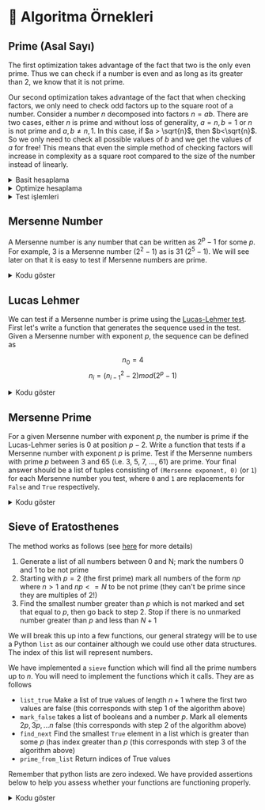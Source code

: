 # 🔢 Algoritma Örnekleri

## Prime (Asal Sayı)

The first optimization takes advantage of the fact that two is the only even prime. Thus we can check if a number is even and as long as its greater than 2, we know that it is not prime.

Our second optimization takes advantage of the fact that when checking factors, we only need to check odd factors up to the square root of a number. Consider a number $n$ decomposed into factors $n=ab$. There are two cases, either $n$ is prime and without loss of generality, $a=n, b=1$ or $n$ is not prime and $a,b \neq n,1$. In this case, if $a > \sqrt{n}$, then $b<\sqrt{n}$. So we only need to check all possible values of $b$ and we get the values of $a$ for free! This means that even the simple method of checking factors will increase in complexity as a square root compared to the size of the number instead of linearly.

<details>
<summary>Basit hesaplama</summary>

```python
def is_prime(number):
    if number < 2:
        return False

    for i in range(2, number):
        if number % i == 0:
            return False

    return True
```

</details>

<details>
<summary>Optimize hesaplama</summary>

```python

import math
def is_prime_fast(number):
    if number < 2:
        return False

    root = round(math.sqrt(number))
    for i in range(2, root + 1):
        if number % i == 0:
            return False

    return True
```

</details>

<details>
<summary>Test işlemleri</summary>

```python
# Doğruluğu test etme
for n in range(10000):
    assert is_prime(n) == is_prime_fast(n)

# Hız testleri
# %%timeit ile hesaplanmıştır (jupyter notebook)
is_prime(67867967) # 4.85 s ± 94.8 ms per loop (mean ± std. dev. of 7 runs, 1 loop each)
is_prime_fast(67867967) # 578 µs ± 12.4 µs per loop (mean ± std. dev. of 7 runs, 1000 loops each)
```

</details>

## Mersenne Number

A Mersenne number is any number that can be written as $2^p - 1$ for some $p$. For example, 3 is a Mersenne number ($2^2 - 1$) as is 31 ($2^5 - 1$). We will see later on that it is easy to test if Mersenne numbers are prime.

<details>
<summary>Kodu göster</summary>

```python
def mersenne_number(p):
    return 2 ** p - 1

def is_prime(number):
    if number < 2:
        return False

    for i in range(2, number):
        if number % i == 0:
            return False

    return True

def get_primes(n_start, n_end):
    return [x for x in range(n_start, n_end + 1) if is_prime(x)]

mersennes = [mersenne_number(x) for x in get_primes(3, 65)]
```

</details>

## Lucas Lehmer

We can test if a Mersenne number is prime using the [Lucas-Lehmer test](https://en.wikipedia.org/wiki/Lucas%E2%80%93Lehmer_primality_test). First let's write a function that generates the sequence used in the test. Given a Mersenne number with exponent $p$, the sequence can be defined as

$$ n_0 = 4 $$
$$ n_i = (n_{i-1}^2 - 2) mod (2^p - 1) $$

<details>
<summary>Kodu göster</summary>

```python
def lucas_lehmer(p):
    n = [4]

    limit = p - 2
    mersenne = mersenne_number(p)

    for i in range(1, limit + 1):
        n.append((n[i - 1] ** 2 - 2) % mersenne)


    return n

ll_result = lucas_lehmer(17)
```

</details>

## Mersenne Prime

For a given Mersenne number with exponent $p$, the number is prime if the Lucas-Lehmer series is 0 at position $p-2$. Write a function that tests if a Mersenne number with exponent $p$ is prime. Test if the Mersenne numbers with prime $p$ between 3 and 65 (i.e. 3, 5, 7, ..., 61) are prime. Your final answer should be a list of tuples consisting of `(Mersenne exponent, 0)` (or `1`) for each Mersenne number you test, where `0` and `1` are replacements for `False` and `True` respectively.

<details>
<summary>Kodu göster</summary>

```python
def ll_prime(p):
    ll = lucas_lehmer(p)
    return not bool(ll[-1])

mersenne_primes = [(x, int(ll_prime(x))) for x in get_primes(3, 65)]
```

</details>

## Sieve of Eratosthenes

The method works as follows (see [here](https://en.wikipedia.org/wiki/Sieve_of_Eratosthenes) for more details)

1. Generate a list of all numbers between 0 and N; mark the numbers 0 and 1 to be not prime
2. Starting with $p=2$ (the first prime) mark all numbers of the form $np$ where $n>1$ and $np <= N$ to be not prime (they can't be prime since they are multiples of 2!)
3. Find the smallest number greater than $p$ which is not marked and set that equal to $p$, then go back to step 2. Stop if there is no unmarked number greater than $p$ and less than $N+1$

We will break this up into a few functions, our general strategy will be to use a Python `list` as our container although we could use other data structures. The index of this list will represent numbers.

We have implemented a `sieve` function which will find all the prime numbers up to $n$. You will need to implement the functions which it calls. They are as follows

- `list_true` Make a list of true values of length $n+1$ where the first two values are false (this corresponds with step 1 of the algorithm above)
- `mark_false` takes a list of booleans and a number $p$. Mark all elements $2p,3p,...n$ false (this corresponds with step 2 of the algorithm above)
- `find_next` Find the smallest `True` element in a list which is greater than some $p$ (has index greater than $p$ (this corresponds with step 3 of the algorithm above)
- `prime_from_list` Return indices of True values

Remember that python lists are zero indexed. We have provided assertions below to help you assess whether your functions are functioning properly.

<details>
<summary>Kodu göster</summary>

```python
def list_true(n):
    return [False] * (2) + [True] * (n - 1)

# Test
# assert len(list_true(20)) == 21
# assert list_true(20)[0] is False
# assert list_true(20)[1] is False

def mark_false(bool_list, p):
    limit = ((len(bool_list) -1)  // p) + 1
    for i in range(2, limit):
        bool_list[i*p] = False
    return bool_list

# Test
# assert mark_false(list_true(6), 2) == [False, False, True, True, False, True, False]

def find_next(bool_list, p):
    for i in range(p + 1, len(bool_list)):
        if bool_list[i]:
            return i
# Test
# assert find_next([True, True, True, True], 2) == 3
# assert find_next([True, True, True, False], 2) is None

def prime_from_list(bool_list):
    return [i for i, x in enumerate(bool_list) if x]

# Test
# assert prime_from_list([False, False, True, True, False]) ==  [2, 3]

def sieve(n):
    bool_list = list_true(n)
    p = 2
    while p is not None:
        bool_list = mark_false(bool_list, p)
        p = find_next(bool_list, p)
    return prime_from_list(bool_list)

assert sieve(1000) == get_primes(0, 1000)

# Hız testleri
# %%timeit ile hesaplanmıştır (jupyter notebook)
sieve(1000) # 402 µs ± 7.47 µs per loop (mean ± std. dev. of 7 runs, 1000 loops each)
get_primes(0, 1000) # 4.9 ms ± 93.2 µs per loop (mean ± std. dev. of 7 runs, 100 loops each)
```

</details>
